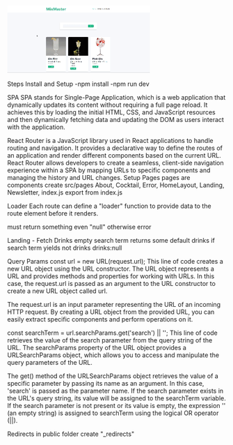 ![](https://github.com/esraelif/MixMaster/blob/main/MIXMASTER/src/assets/mix.gif)


Steps
Install and Setup
-npm install
-npm run dev


SPA
SPA stands for Single-Page Application, which is a web application that dynamically updates its content without requiring a full page reload. It achieves this by loading the initial HTML, CSS, and JavaScript resources and then dynamically fetching data and updating the DOM as users interact with the application.

React Router is a JavaScript library used in React applications to handle routing and navigation. It provides a declarative way to define the routes of an application and render different components based on the current URL. React Router allows developers to create a seamless, client-side navigation experience within a SPA by mapping URLs to specific components and managing the history and URL changes.
Setup Pages
pages are components
create src/pages
About, Cocktail, Error, HomeLayout, Landing, Newsletter, index.js
export from index.js


Loader
Each route can define a "loader" function to provide data to the route element before it renders.

must return something even "null" otherwise error


Landing - Fetch Drinks
empty search term returns some default drinks
if search term yields not drinks drinks:null

Query Params
const url = new URL(request.url); This line of code creates a new URL object using the URL constructor. The URL object represents a URL and provides methods and properties for working with URLs. In this case, the request.url is passed as an argument to the URL constructor to create a new URL object called url.

The request.url is an input parameter representing the URL of an incoming HTTP request. By creating a URL object from the provided URL, you can easily extract specific components and perform operations on it.

const searchTerm = url.searchParams.get('search') || ''; This line of code retrieves the value of the search parameter from the query string of the URL. The searchParams property of the URL object provides a URLSearchParams object, which allows you to access and manipulate the query parameters of the URL.

The get() method of the URLSearchParams object retrieves the value of a specific parameter by passing its name as an argument. In this case, 'search' is passed as the parameter name. If the search parameter exists in the URL's query string, its value will be assigned to the searchTerm variable. If the search parameter is not present or its value is empty, the expression '' (an empty string) is assigned to searchTerm using the logical OR operator (||).



Redirects
in public folder create "_redirects"

